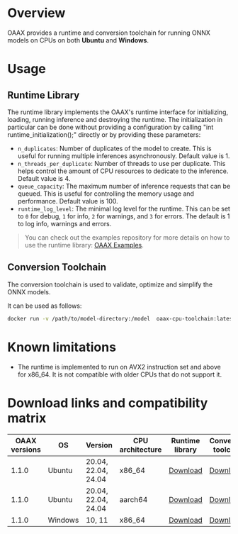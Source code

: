 # Overview

OAAX provides a runtime and conversion toolchain for running ONNX models on CPUs on both **Ubuntu** and **Windows**.

# Usage 

## Runtime Library

The runtime library implements the OAAX's runtime interface for initializing, loading, running inference and destroying the runtime.
The initialization in particular can be done without providing a configuration by calling "int runtime_initialization();" directly or by providing these parameters:

- `n_duplicates`: Number of duplicates of the model to create. This is useful for running multiple inferences asynchronously. Default value is 1.
- `n_threads_per_duplicate`: Number of threads to use per duplicate. This helps control the amount of CPU resources to dedicate to the inference. Default value is 4.
- `queue_capacity`: The maximum number of inference requests that can be queued. This is useful for controlling the memory usage and performance. Default value is 100.
- `runtime_log_level`: The minimal log level for the runtime. This can be set to `0` for debug, `1` for info, `2` for warnings, and `3` for errors. The default is 1 to log info, warnings and errors.

> You can check out the examples repository for more details on how to use the runtime library: [OAAX Examples](https://github.com/OAAX-standard/examples).

## Conversion Toolchain

The conversion toolchain is used to validate, optimize and simplify the ONNX models.

It can be used as follows:
```bash
docker run -v /path/to/model-directory:/model  oaax-cpu-toolchain:latest /model/model.onnx /model/output
```

# Known limitations

- The runtime is implemented to run on AVX2 instruction set and above for x86_64. It is not compatible with older CPUs that do not support it.

# Download links and compatibility matrix

| OAAX versions | OS      | Version             | CPU architecture | Runtime library                                                                                       | Conversion toolchain                                                                                               |
| ------------- | ------- | ------------------- | ---------------- | ----------------------------------------------------------------------------------------------------- | ------------------------------------------------------------------------------------------------------------------ |
| 1.1.0         | Ubuntu  | 20.04, 22.04, 24.04 | x86_64           | [Download](https://nbg1.your-objectstorage.com/oaax/runtimes/1.1.0/CPU/Ubuntu/x86_64/library.tar.gz)  | [Download](https://nbg1.your-objectstorage.com/oaax/conversion-toolchain/1.1.0/CPU/oaax-cpu-toolchain.tar)         |
| 1.1.0         | Ubuntu  | 20.04, 22.04, 24.04 | aarch64          | [Download](https://nbg1.your-objectstorage.com/oaax/runtimes/1.1.0/CPU/Ubuntu/aarch64/library.tar.gz) | [Download](https://nbg1.your-objectstorage.com/oaax/conversion-toolchain/1.1.0/CPU/oaax-cpu-toolchain-aarch64.tar) |
| 1.1.0         | Windows | 10, 11              | x86_64           | [Download](https://nbg1.your-objectstorage.com/oaax/runtimes/1.1.0/CPU/Windows/x86_64/library.tar.gz) | [Download](https://nbg1.your-objectstorage.com/oaax/conversion-toolchain/1.1.0/CPU/oaax-cpu-toolchain.zip)         |
